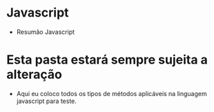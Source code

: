 # Javascript
* Resumão Javascript
# Esta pasta estará sempre sujeita a alteração
* Aqui eu coloco todos os tipos de métodos aplicáveis na linguagem javascript para teste.